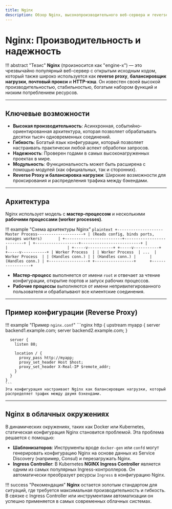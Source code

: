 ```yaml
---
title: Nginx
description: Обзор Nginx, высокопроизводительного веб-сервера и reverse proxy.
---
```


# Nginx: Производительность и надежность

!!! abstract "Тезис"
    **Nginx** (произносится как "engine-x") — это чрезвычайно популярный веб-сервер с открытым исходным кодом, который также широко используется как **reverse proxy**, **балансировщик нагрузки**, **почтовый прокси** и **HTTP-кэш**. Он известен своей высокой производительностью, стабильностью, богатым набором функций и низким потреблением ресурсов.

---

## Ключевые возможности

-   **Высокая производительность**: Асинхронная, событийно-ориентированная архитектура, которая позволяет обрабатывать десятки тысяч одновременных соединений.
-   **Гибкость**: Богатый язык конфигурации, который позволяет настраивать практически любой аспект обработки запросов.
-   **Надежность**: Проверен годами в самых высоконагруженных проектах в мире.
-   **Модульность**: Функциональность может быть расширена с помощью модулей (как официальных, так и сторонних).
-   **Reverse Proxy и балансировка нагрузки**: Широкие возможности для проксирования и распределения трафика между бэкендами.

---

## Архитектура

Nginx использует модель с **мастер-процессом** и несколькими **рабочими процессами (worker processes)**.

!!! example "Схема архитектуры Nginx"
    ```plaintext
    +--------------------Master Process--------------------+
    | (Reads config, binds ports, manages workers)       |
    +-------------------------+--------------------------+
                              |
          +-------------------+--------------------------+
          |                   |                          |
    +-----v-----------+ +-----v-----------+      +-----v-----------+
    | Worker Process  | | Worker Process  | ...  | Worker Process  |
    | (Handles conn.) | | (Handles conn.) |      | (Handles conn.) |
    +-----------------+ +-----------------+      +-----------------+
    ```

-   **Мастер-процесс** выполняется от имени `root` и отвечает за чтение конфигурации, открытие портов и запуск рабочих процессов.
-   **Рабочие процессы** выполняются от имени непривилегированного пользователя и обрабатывают все клиентские соединения.

---

## Пример конфигурации (Reverse Proxy)

!!! example "Пример `nginx.conf`"
    ```nginx
    http {
      upstream myapp {
        server backend1.example.com;
        server backend2.example.com;
      }

      server {
        listen 80;

        location / {
          proxy_pass http://myapp;
          proxy_set_header Host $host;
          proxy_set_header X-Real-IP $remote_addr;
        }
      }
    }
    ```
    Эта конфигурация настраивает Nginx как балансировщик нагрузки, который распределяет трафик между двумя бэкендами.

---

## Nginx в облачных окружениях

В динамических окружениях, таких как Docker или Kubernetes, статическая конфигурация Nginx становится проблемой. Эта проблема решается с помощью:

-   **Шаблонизаторов**: Инструменты вроде `docker-gen` или `confd` могут генерировать конфигурацию Nginx на основе данных из Service Discovery (например, Consul) и перезагружать Nginx.
-   **Ingress Controller**: В Kubernetes **NGINX Ingress Controller** является одним из самых популярных Ingress-контроллеров. Он автоматически преобразует ресурсы `Ingress` в конфигурацию Nginx.

!!! success "Рекомендация"
    **Nginx** остается золотым стандартом для ситуаций, где требуется максимальная производительность и гибкость. В связке с Ingress Controller или инструментами автоматизации он успешно применяется в самых современных облачных системах.
